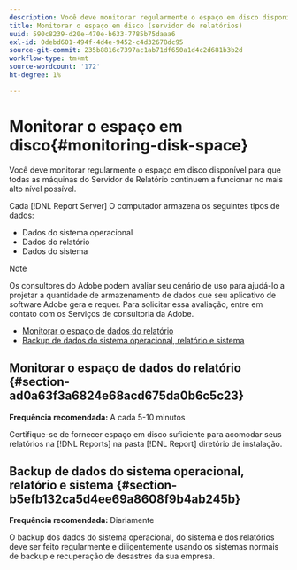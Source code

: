 ```yaml
---
description: Você deve monitorar regularmente o espaço em disco disponível para que todas as máquinas do Servidor de Relatório continuem a funcionar no mais alto nível possível.
title: Monitorar o espaço em disco (servidor de relatórios)
uuid: 590c8239-d20e-470e-b633-7785b75daaa6
exl-id: 0debd601-494f-4d4e-9452-c4d32678dc95
source-git-commit: 235b8816c7397ac1ab71df650a1d4c2d681b3b2d
workflow-type: tm+mt
source-wordcount: '172'
ht-degree: 1%

---
```


# Monitorar o espaço em disco{#monitoring-disk-space}

Você deve monitorar regularmente o espaço em disco disponível para que todas as máquinas do Servidor de Relatório continuem a funcionar no mais alto nível possível.

Cada [!DNL Report Server] O computador armazena os seguintes tipos de dados:

* Dados do sistema operacional
* Dados do relatório
* Dados do sistema

>[!NOTE]
>
>Os consultores do Adobe podem avaliar seu cenário de uso para ajudá-lo a projetar a quantidade de armazenamento de dados que seu aplicativo de software Adobe gera e requer. Para solicitar essa avaliação, entre em contato com os Serviços de consultoria da Adobe.

* [Monitorar o espaço de dados do relatório](../../../home/c-rpt-oview/c-admin-rpt/c-mon-disk-sp.md#section-ad0a63f3a6824e68acd675da0b6c5c23)
* [Backup de dados do sistema operacional, relatório e sistema](../../../home/c-rpt-oview/c-admin-rpt/c-mon-disk-sp.md#section-b5efb132ca5d4ee69a8608f9b4ab245b)

## Monitorar o espaço de dados do relatório {#section-ad0a63f3a6824e68acd675da0b6c5c23}

**Frequência recomendada:** A cada 5-10 minutos

Certifique-se de fornecer espaço em disco suficiente para acomodar seus relatórios na [!DNL Reports] na pasta [!DNL Report] diretório de instalação.

## Backup de dados do sistema operacional, relatório e sistema {#section-b5efb132ca5d4ee69a8608f9b4ab245b}

**Frequência recomendada:** Diariamente

O backup dos dados do sistema operacional, do sistema e dos relatórios deve ser feito regularmente e diligentemente usando os sistemas normais de backup e recuperação de desastres da sua empresa.
